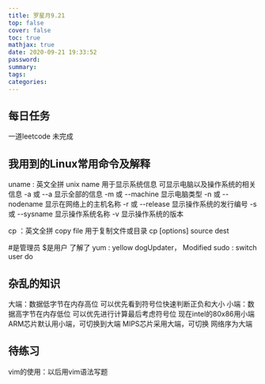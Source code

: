 ```yaml
---
title: 罗星月9.21
top: false
cover: false
toc: true
mathjax: true
date: 2020-09-21 19:33:52
password:
summary:
tags:
categories:
---
```


## 每日任务
 一道leetcode  未完成

## 我用到的Linux常用命令及解释

uname : 英文全拼 unix name  用于显示系统信息 可显示电脑以及操作系统的相关信息
-a 或 --a 显示全部的信息
-m 或 --machine 显示电脑类型
-n 或 --nodename 显示在网络上的主机名称
-r 或 --release 显示操作系统的发行编号
-s 或 --sysname 显示操作系统名称
-v 显示操作系统的版本

cp ：英文全拼 copy file 用于复制文件或目录
cp [options] source dest

#是管理员 $是用户
了解了
yum : yellow dogUpdater， Modified
sudo : switch user do
## 杂乱的知识
大端：数据低字节在内存高位 可以优先看到符号位快速判断正负和大小
小端：数据高字节在内存低位 可以优先进行计算最后考虑符号位
现在intel的80x86用小端
ARM芯片默认用小端，可切换到大端
MIPS芯片采用大端，可切换
网络序为大端

## 待练习
vim的使用：以后用vim语法写题
